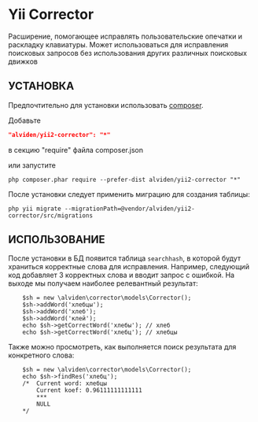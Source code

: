 Yii Corrector
=============================

Расширение, помогающее исправлять пользовательские опечатки и раскладку клавиатуры.
Может использоваться для исправления поисковых запросов
без использования других различных поисковых движков

УСТАНОВКА
------------

Предпочтительно для установки использовать [composer](http://getcomposer.org/download/).

Добавьте
```json
"alviden/yii2-corrector": "*"
```
в секцию "require" файла composer.json

или запустите 
```
php composer.phar require --prefer-dist alviden/yii2-corrector "*"
```

После установки следует применить миграцию для создания таблицы:
```
php yii migrate --migrationPath=@vendor/alviden/yii2-corrector/src/migrations
```

ИСПОЛЬЗОВАНИЕ
------------
После установки в БД появится таблица `searchhash`, в которой будут храниться
корректные слова для исправления.
Например, следующий код добавляет 3 корректных слова и вводит запрос с ошибкой.
На выходе мы получаем наиболее релевантный результат:
```
	$sh = new \alviden\corrector\models\Corrector();
	$sh->addWord('хлебцы');
	$sh->addWord('хлеб');
	$sh->addWord('клей');
	echo $sh->getCorrectWord('хлебы'); // хлеб
	echo $sh->getCorrectWord('хлебц'); // хлебцы
```
Также можно просмотреть, как выполняется поиск результата для конкретного слова:
```
	$sh = new \alviden\corrector\models\Corrector();
	echo $sh->findRes('хлебц');
	/*  Current word: хлебцы
		Current koef: 0.96111111111111
		***
		NULL
	*/
```